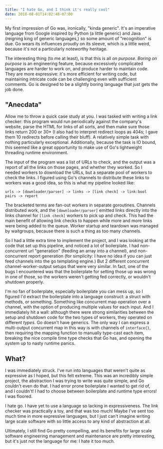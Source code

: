 ```yaml
---
title: "I hate Go, and I think it's really cool"
date: 2018-08-01T14:02:48-07:00
---
```


My first impression of Go was, ironically, "kinda generic". It's an imperative
language from Google inspired by Python (a little generic) and Java (reigning
king of generic languages,) so some amount of "recognition" is due. Go wears its
influences proudly on its sleeve, which is a little weird, because it's not a
particularly noteworthy heritage.

The interesting thing (to me at least), is that this is all _on purpose_.
_Boring on purpose_ is an engineering feature, because excessively complicated
languages are harder to work on, and produce harder to maintain code. They are
more expressive: it's more efficient for writing code, but maintaining intricate
code can be challenging even with sufficient comments. Go is designed to be a
slightly boring language that just gets the job done.

## "Anecdata"

Allow me to throw a quick case study at you. I was tasked with writing a link
checker: this program would run periodically against the company's website,
parse the HTML for links of all sorts, and then make sure those links return
200 or 30* (I also had to interpret redirect loops as 404s; I gave them 10
redirects before calling their bluff). A relatively simple task with nothing
particularly exceptional. Additionally, because the task is IO bound, this
seemed like a great opportunity to make use of Go's lightweight threading
runtime environment.

The input of the program was a list of URLs to check, and the output was a
report of all the links on those pages, and whether they worked. So I needed
workers to download the URLs, but a separate pool of workers to check the links.
I figured using Go's channels to distribute these links to workers was a good
idea, so this is what my pipeline looked like:

    urls -> [downloader/parser] -> links -> [link check] -> link:bool pairs -> report

The bracketed terms are fan-out workers in separate goroutines. Channels
distributed work, and the `[downloader/parser]` emitted links directly into the
links channel for `[link check]` workers to pick up and check. This had the main
benefit of allowing link checks to happen while more and more links were being
added to the queue. Worker startup and teardown was managed by waitgroups,
because there is such a thing as too many channels.

So I had a little extra time to implement the project, and I was looking at the
code that set up this pipeline, and noticed a lot of boilerplate. I had
non-concurrent url "generation" (feeding an array into a channel), and
non-concurrent report generation (for simplicity: I have no idea if you can just
feed channels into the go templating engine.) But 2 different concurrent
channel-worker-output setups that were very similar. In fact, one of the bugs I
encountered was that the boilerplate for setting those up was wrong in one of
those, so the workers weren't getting fed correctly, or wouldn't shutdown
properly.

I'm no fan of boilerplate, especially boilerplate you can mess up, so I figured
I'd extract the boilerplate into a language construct: a struct with methods, or
something. Something like concurrent map operation over a channel, with the
option of producing multiple values for each input. And I immediately hit a
wall: although there were strong similarities between the setup and shutdown
code for the two types of workers, they operated on different _types_. Go
doesn't have generics. The only way I can express a multi-output concurrent map
in this way is with channels of `interface{}`, then requiring the mapping
function to manually type-cast each item, breaking the nice compile time type
checks that Go has, and opening the system up to nasty runtime panics.

## What?

I was immediately struck. I've run into languages that weren't quite as
expressive as I hoped, but this felt extreme. This was an incredibly simple
project, the abstraction I was trying to write was quite simple, and Go couldn't
even do that. I had error prone boilerplate I wanted to get rid of, and I
couldn't! I had to choose between boilerplate and runtime type errors! I was
floored.

I hate go. I have yet to use a language so lacking in expressiveness. The link
checker was practically a toy, and that was too much! Maybe I've sent too much
time in more expressive languages, but I just can't imagine writing large scale
software with so little access to any kind of abstraction at all.

Ultimately, I still find Go pretty compelling, and its benefits for large scale
software engineering management and maintenance are pretty interesting, but it's
just not the language for me: I hate it too much.
